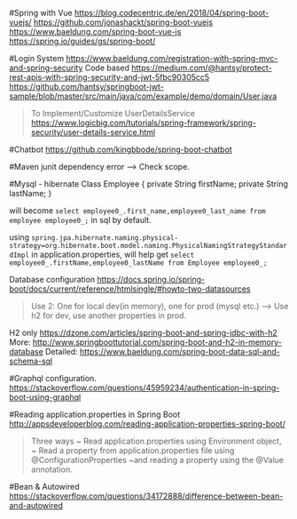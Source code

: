 #Spring with Vue
https://blog.codecentric.de/en/2018/04/spring-boot-vuejs/
https://github.com/jonashackt/spring-boot-vuejs
https://www.baeldung.com/spring-boot-vue-js
https://spring.io/guides/gs/spring-boot/

#Login System
https://www.baeldung.com/registration-with-spring-mvc-and-spring-security
Code based
https://medium.com/@hantsy/protect-rest-apis-with-spring-security-and-jwt-5fbc90305cc5
https://github.com/hantsy/springboot-jwt-sample/blob/master/src/main/java/com/example/demo/domain/User.java

> To Implement/Customize UserDetailsService
https://www.logicbig.com/tutorials/spring-framework/spring-security/user-details-service.html

#Chatbot
https://github.com/kingbbode/spring-boot-chatbot

#Maven
junit dependency error
--> Check scope.

#Mysql - hibernate
Class Employee {
   private String firstName;
   private String lastName; 
}

will become `select employee0_.first_name,employee0_last_name from employee employee0_;` in sql by default.

using 
`spring.jpa.hibernate.naming.physical-strategy=org.hibernate.boot.model.naming.PhysicalNamingStrategyStandardImpl` in application.properties, will help get
`select employee0_.firstName,employee0_lastName from Employee employee0_;`


Database configuration
https://docs.spring.io/spring-boot/docs/current/reference/htmlsingle/#howto-two-datasources
> Use 2: One for local dev(in memory), one for prod (mysql etc.)
	--> Use h2 for dev, use another properties in prod.

H2 only
https://dzone.com/articles/spring-boot-and-spring-jdbc-with-h2
More: http://www.springboottutorial.com/spring-boot-and-h2-in-memory-database
	Detailed: https://www.baeldung.com/spring-boot-data-sql-and-schema-sql




#Graphql configuration.
https://stackoverflow.com/questions/45959234/authentication-in-spring-boot-using-graphql


#Reading application.properties in Spring Boot
http://appsdeveloperblog.com/reading-application-properties-spring-boot/
> Three ways
	~ Read application.properties using Environment object, 
	~ Read a property from application.properties file using @ConfigurationProperties
	~and reading a property using the @Value annotation.

#Bean & Autowired
https://stackoverflow.com/questions/34172888/difference-between-bean-and-autowired	